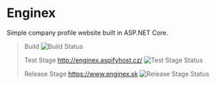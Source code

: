 # Enginex
Simple company profile website built in ASP.NET Core.

> Build ![Build Status](https://dev.azure.com/michalkohut/Enginex/_apis/build/status/michalkoh.Enginex?branchName=master)
>
> Test Stage http://enginex.aspifyhost.cz/ ![Test Stage Status](https://vsrm.dev.azure.com/michalkohut/_apis/public/Release/badge/1179bfc1-8a6c-4f6e-8839-f42a3743427d/1/2)
>
> Release Stage https://www.enginex.sk ![Release Stage Status](https://vsrm.dev.azure.com/michalkohut/_apis/public/Release/badge/1179bfc1-8a6c-4f6e-8839-f42a3743427d/1/3)

